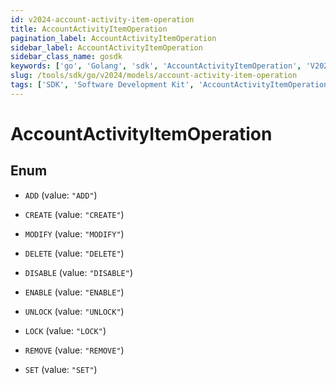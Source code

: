```yaml
---
id: v2024-account-activity-item-operation
title: AccountActivityItemOperation
pagination_label: AccountActivityItemOperation
sidebar_label: AccountActivityItemOperation
sidebar_class_name: gosdk
keywords: ['go', 'Golang', 'sdk', 'AccountActivityItemOperation', 'V2024AccountActivityItemOperation'] 
slug: /tools/sdk/go/v2024/models/account-activity-item-operation
tags: ['SDK', 'Software Development Kit', 'AccountActivityItemOperation', 'V2024AccountActivityItemOperation']
---
```


# AccountActivityItemOperation

## Enum


* `ADD` (value: `"ADD"`)

* `CREATE` (value: `"CREATE"`)

* `MODIFY` (value: `"MODIFY"`)

* `DELETE` (value: `"DELETE"`)

* `DISABLE` (value: `"DISABLE"`)

* `ENABLE` (value: `"ENABLE"`)

* `UNLOCK` (value: `"UNLOCK"`)

* `LOCK` (value: `"LOCK"`)

* `REMOVE` (value: `"REMOVE"`)

* `SET` (value: `"SET"`)


